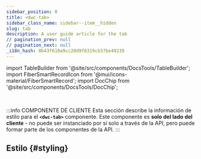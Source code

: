 ```yaml
---
sidebar_position: 0
title: <dwc-tab>
sidebar_class_name: sidebar--item__hidden
slug: tab
description: A user guide article for the tab
// pagination_prev: null
// pagination_next: null
_i18n_hash: 0b43f610a9cc20d9f8319cb37be49239
---
```

import TableBuilder from '@site/src/components/DocsTools/TableBuilder';
import FiberSmartRecordIcon from '@mui/icons-material/FiberSmartRecord';
import DocChip from '@site/src/components/DocsTools/DocChip';

<DocChip chip='shadow' />

<br />

:::info COMPONENTE DE CLIENTE
Esta sección describe la información de estilo para el **`<dwc-tab>`** componente. Este componente es **solo del lado del cliente** - no puede ser instanciado por sí solo a través de la API, pero puede formar parte de los componentes de la API.
:::

## Estilo {#styling}

<TableBuilder name="dwc-tab" clientComponent />
